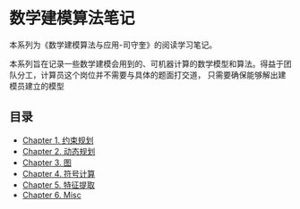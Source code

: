 # 数学建模算法笔记
本系列为《数学建模算法与应用-司守奎》的阅读学习笔记。

本系列旨在记录一些数学建模会用到的、可机器计算的数学模型和算法。得益于团队分工，计算员这个岗位并不需要与具体的题面打交道，
只需要确保能够解出建模员建立的模型

## 目录
- [Chapter 1. 约束规划](./Chapter1.ipynb)
- [Chapter 2. 动态规划](./Chapter2.ipynb)
- [Chapter 3. 图](./Chapter3.ipynb)
- [Chapter 4. 符号计算](./Chapter4.ipynb)
- [Chapter 5. 特征提取](./Chapter5.ipynb)
- [Chapter 6. Misc](./Chapter6.ipynb)